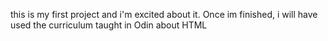 this is my first project and i'm excited about it. Once im finished, i will have used the curriculum taught in Odin about HTML

